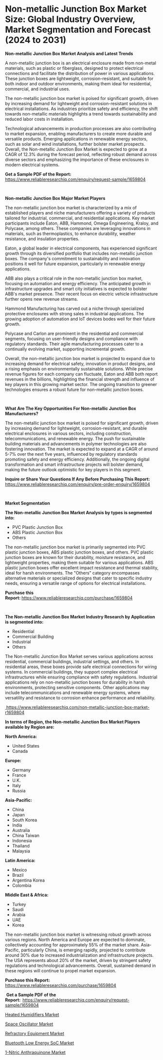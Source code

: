 <p><h1>Non-metallic Junction Box Market Size: Global Industry Overview, Market Segmentation and Forecast (2024 to 2031)</h1></p><p><strong>Non-metallic Junction Box Market Analysis and Latest Trends</strong></p>
<p><p>A non-metallic junction box is an electrical enclosure made from non-metal materials, such as plastic or fiberglass, designed to protect electrical connections and facilitate the distribution of power in various applications. These junction boxes are lightweight, corrosion-resistant, and suitable for both indoor and outdoor environments, making them ideal for residential, commercial, and industrial uses.</p><p>The non-metallic junction box market is poised for significant growth, driven by increasing demand for lightweight and corrosion-resistant solutions in electrical installations. As industries prioritize safety and efficiency, the shift towards non-metallic materials highlights a trend towards sustainability and reduced labor costs in installation. </p><p>Technological advancements in production processes are also contributing to market expansion, enabling manufacturers to create more durable and versatile products. Emerging applications in renewable energy sectors, such as solar and wind installations, further bolster market prospects. Overall, the Non-metallic Junction Box Market is expected to grow at a CAGR of 12.3% during the forecast period, reflecting robust demand across diverse sectors and emphasizing the importance of these enclosures in modern electrical systems.</p></p>
<p><strong>Get a Sample PDF of the Report:&nbsp;</strong> <a href="https://www.reliableresearchiq.com/enquiry/request-sample/1659804?utm_campaign=1119&utm_medium=2&utm_source=Github&utm_content=ia&utm_term=28092024&utm_id=non-metallic-junction-box">https://www.reliableresearchiq.com/enquiry/request-sample/1659804</a></p>
<p>&nbsp;</p>
<p><strong>Non-metallic Junction Box Major Market Players</strong></p>
<p><p>The non-metallic junction box market is characterized by a mix of established players and niche manufacturers offering a variety of products tailored for industrial, commercial, and residential applications. Key market participants include Eaton, ABB, Hammond, Omega Engineering, Kraloy, and Polycase, among others. These companies are leveraging innovations in materials, such as thermoplastics, to enhance durability, weather resistance, and insulation properties.</p><p>Eaton, a global leader in electrical components, has experienced significant growth through its diversified portfolio that includes non-metallic junction boxes. The company's commitment to sustainability and innovation positions it well for future expansion, particularly in renewable energy applications.</p><p>ABB also plays a critical role in the non-metallic junction box market, focusing on automation and energy efficiency. The anticipated growth in infrastructure upgrades and smart city initiatives is expected to bolster ABB's market presence. Their recent focus on electric vehicle infrastructure further opens new revenue streams.</p><p>Hammond Manufacturing has carved out a niche through specialized protective enclosures with strong sales in industrial applications. The growing adoption of automation and IoT devices bodes well for their future growth.</p><p>Polycase and Carlon are prominent in the residential and commercial segments, focusing on user-friendly designs and compliance with regulatory standards. Their agile manufacturing processes cater to a continually evolving market, supporting incremental growth.</p><p>Overall, the non-metallic junction box market is projected to expand due to increasing demand for electrical safety, innovation in product designs, and a rising emphasis on environmentally sustainable solutions. While precise revenue figures for each company can fluctuate, Eaton and ABB both report revenues in the billions, highlighting the financial strength and influence of key players in this growing market sector. The ongoing transition to greener technologies ensures a robust future for non-metallic junction boxes.</p></p>
<p>&nbsp;</p>
<p><strong>What Are The Key Opportunities For Non-metallic Junction Box Manufacturers?</strong></p>
<p><p>The non-metallic junction box market is poised for significant growth, driven by increasing demand for lightweight, corrosion-resistant, and durable electrical enclosures in various sectors, including construction, telecommunications, and renewable energy. The push for sustainable building materials and advancements in polymer technologies are also fostering innovation. The market is expected to expand at a CAGR of around 5-7% over the next five years, influenced by regulatory standards promoting safety and energy efficiency. Additionally, the ongoing digital transformation and smart infrastructure projects will bolster demand, making the future outlook optimistic for key players in this segment.</p></p>
<p><strong>Inquire or Share Your Questions If Any Before Purchasing This Report:</strong> <a href="https://www.reliableresearchiq.com/enquiry/pre-order-enquiry/1659804?utm_campaign=1119&utm_medium=2&utm_source=Github&utm_content=ia&utm_term=28092024&utm_id=non-metallic-junction-box">https://www.reliableresearchiq.com/enquiry/pre-order-enquiry/1659804</a></p>
<p>&nbsp;</p>
<p><strong>Market Segmentation</strong></p>
<p><strong>The Non-metallic Junction Box Market Analysis by types is segmented into:</strong></p>
<p><ul><li>PVC Plastic Junction Box</li><li>ABS Plastic Junction Box</li><li>Others</li></ul></p>
<p><p>The non-metallic junction box market is primarily segmented into PVC plastic junction boxes, ABS plastic junction boxes, and others. PVC plastic junction boxes are known for their durability, moisture resistance, and lightweight properties, making them suitable for various applications. ABS plastic junction boxes offer excellent impact resistance and thermal stability, ideal for harsh environments. The "Others" category encompasses alternative materials or specialized designs that cater to specific industry needs, ensuring a versatile range of options for electrical installations.</p></p>
<p><strong>Purchase this Report:&nbsp;</strong><a href="https://www.reliableresearchiq.com/purchase/1659804?utm_campaign=1119&utm_medium=2&utm_source=Github&utm_content=ia&utm_term=28092024&utm_id=non-metallic-junction-box">https://www.reliableresearchiq.com/purchase/1659804</a></p>
<p>&nbsp;</p>
<p><strong>The Non-metallic Junction Box Market Industry Research by Application is segmented into:</strong></p>
<p><ul><li>Residential</li><li>Commercial Building</li><li>Industrial</li><li>Others</li></ul></p>
<p><p>The Non-metallic Junction Box Market serves various applications across residential, commercial buildings, industrial settings, and others. In residential areas, these boxes provide safe electrical connections for wiring systems. In commercial buildings, they support complex electrical infrastructures while ensuring compliance with safety regulations. Industrial applications rely on non-metallic junction boxes for durability in harsh environments, protecting sensitive components. Other applications may include telecommunications and renewable energy systems, where versatility and resistance to corrosion enhance performance and reliability.</p></p>
<p><a href="https://www.reliableresearchiq.com/non-metallic-junction-box-market-r1659804?utm_campaign=1119&utm_medium=2&utm_source=Github&utm_content=ia&utm_term=28092024&utm_id=non-metallic-junction-box">&nbsp;https://www.reliableresearchiq.com/non-metallic-junction-box-market-r1659804</a></p>
<p><strong>In terms of Region, the Non-metallic Junction Box Market Players available by Region are:</strong></p>
<p>
    <p> <strong> North America: </strong>
        <ul>
            <li>United States</li>
            <li>Canada</li>
        </ul>
        </p> 
    <p> <strong> Europe: </strong>
        <ul>
            <li>Germany</li>
            <li>France</li>
            <li>U.K.</li>
            <li>Italy</li>
            <li>Russia</li>
        </ul>
        </p> 
    <p> <strong> Asia-Pacific: </strong>
        <ul>
            <li>China</li>
            <li>Japan</li>
            <li>South Korea</li>
            <li>India</li>
            <li>Australia</li>
            <li>China Taiwan</li>
            <li>Indonesia</li>
            <li>Thailand</li>
            <li>Malaysia</li>
        </ul>
        </p> 
    <p> <strong> Latin America: </strong>
        <ul>
            <li>Mexico</li>
            <li>Brazil</li>
            <li>Argentina Korea</li>
            <li>Colombia</li>
        </ul>
        </p> 
    <p> <strong> Middle East & Africa: </strong>
        <ul>
            <li>Turkey</li>
            <li>Saudi</li>
            <li>Arabia</li>
            <li>UAE</li>
            <li>Korea</li>
        </ul>
    </p>
    </p>
<p><p>The non-metallic junction box market is witnessing robust growth across various regions. North America and Europe are expected to dominate, collectively accounting for approximately 55% of the market share. Asia-Pacific, particularly China, is emerging rapidly, projected to contribute around 30% due to increased industrialization and infrastructure projects. The USA represents about 20% of the market, driven by stringent safety regulations and technological advancements. Overall, sustained demand in these regions will continue to propel market expansion.</p></p>
<p><strong>Purchase this Report: </strong><a href="https://www.reliableresearchiq.com/purchase/1659804?utm_campaign=1119&utm_medium=2&utm_source=Github&utm_content=ia&utm_term=28092024&utm_id=non-metallic-junction-box">https://www.reliableresearchiq.com/purchase/1659804</a></p>
<p>&nbsp;<strong>Get a Sample PDF of the Report:&nbsp;&nbsp;</strong><a href="https://www.reliableresearchiq.com/enquiry/request-sample/1659804?utm_campaign=1119&utm_medium=2&utm_source=Github&utm_content=ia&utm_term=28092024&utm_id=non-metallic-junction-box">https://www.reliableresearchiq.com/enquiry/request-sample/1659804</a></p>
<p><strong></strong></p>
<p><p><a href="https://www.linkedin.com/pulse/global-heated-humidifiers-market-landscape-future-trends-h0pff?utm_campaign=1119&utm_medium=2&utm_source=Github&utm_content=ia&utm_term=28092024&utm_id=non-metallic-junction-box">Heated Humidifiers Market</a></p><p><a href="https://issuu.com/reportprime-2/docs/space-oscillator-market-size-2030.p_81a15e8c74bc7c?utm_campaign=1119&utm_medium=2&utm_source=Github&utm_content=ia&utm_term=28092024&utm_id=non-metallic-junction-box">Space Oscillator Market</a></p><p><a href="https://www.linkedin.com/pulse/refractory-equipment-market-forecasts-trends-impact-analysis-zamyf?utm_campaign=1119&utm_medium=2&utm_source=Github&utm_content=ia&utm_term=28092024&utm_id=non-metallic-junction-box">Refractory Equipment Market</a></p><p><a href="https://issuu.com/reportprime-2/docs/bluetooth-low-energy-soc-market-siz_408f4529b54b2d?utm_campaign=1119&utm_medium=2&utm_source=Github&utm_content=ia&utm_term=28092024&utm_id=non-metallic-junction-box">Bluetooth Low Energy SoC Market</a></p><p><a href="https://github.com/Dritamusajz475/Market-Research-Report-List-1/blob/main/1-nitric-anthraquinone-market.md?utm_campaign=1119&utm_medium=2&utm_source=Github&utm_content=ia&utm_term=28092024&utm_id=non-metallic-junction-box">1-Nitric Anthraquinone Market</a></p></p>